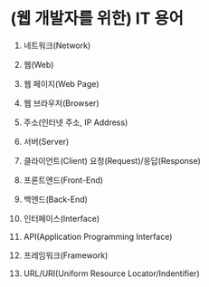 # (웹 개발자를 위한) IT 용어
1. 네트워크(Network)

2. 웹(Web)

3. 웹 페이지(Web Page)

4. 웹 브라우저(Browser)

5. 주소(인터넷 주소, IP Address)

6. 서버(Server)

7. 클라이언트(Client)
	요청(Request)/응답(Response)

8. 프론트엔드(Front-End)

9. 백엔드(Back-End)

10. 인터페이스(Interface)

11. API(Application Programming Interface)

12. 프레임워크(Framework)

13. URL/URI(Uniform Resource Locator/Indentifier)
